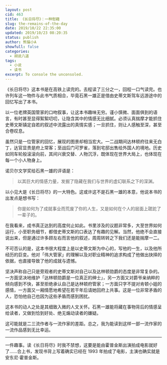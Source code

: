 ```yaml
---
layout: post
cid: 463
title: 《长日将尽》：一种慰藉
slug: the-remains-of-the-day
date: 2019/10/22 22:35:00
updated: 2019/10/23 08:20:35
status: publish
author: 熊猫小A
showfull: false
categories: 
  - 胡说八道
tags: 
  - 小说
  - 读书
excerpt: To console the unconsoled.
---
```



《长日将尽》这本书是在高铁上读完的。去程读了三分之一，回程一口气读完。也许列车这一物件与此书气质相合，毕竟石黑一雄正是借由史蒂文斯驾车远游途中的回忆写出了本书。

以一位老牌英国管家的口吻叙事，让这本书趣味无穷。谨小慎微、面面俱到的语言，有时甚至显得絮絮叨叨，让隐含其中的情感无比细腻。必须认真揣摩才能抓住史蒂文斯镇定自若的叙述中流露出的真情实感；一旦抓住，则让人感触至深，甚至合卷叹息。

虽然只是一位管家的回忆，展现的图景却相当宏大。一二战期间达林顿府往来无白丁，达官显贵是府上常客；至战后门可罗雀，落到宅邸出售给外国人的境地。历史如同车轮般滚滚向前，其间兴衰交替、人物沉浮，既体现在世界大局上，也体现在每一个小人物身上。

诺贝尔文学奖给石黑一雄的评语是：

> 以其巨大的情感力量，发掘了隐藏在我们与世界的虚幻联系之下的深渊。

以小见大是《长日将尽》的一大特色。这或许这不是石黑一雄的本意，他说本书的出发点是想书写：

> 你是如何为了成就事业而荒废了你的人生，又是如何在个人的层面上蹉跎了一辈子的。

在我看来，成书真正达到的高度何止如此。书里涉及的议题非常多，大至世界如何运行，小至职务细节，都借史蒂文斯的口表达了有趣的见解。当然，他绝不会直接说出来，但是通过许多顾左右而言他的叙述，周周转转之下我们还是能揣摩一二。

不可否认的是，这本书很大程度上是以史蒂文斯为中心的，写他的一生，以及他所经历的巨变。他对「伟大管家」的理解以及对职业精神的追求构成了他做出抉择的依据，也直接导致了他的成就与遗憾。

坚决声称自己只是旁观者的史蒂文斯对自己以及达林顿勋爵的态度是非常复杂的。一方面坚决地维护「达林顿勋爵是一位真正的绅士」，另一方面又对爵爷亲纳粹的倾向感到不快，甚至拒绝承认自己是达林顿府管家；一方面只字不提对肯顿小姐的感情，一方面又一厢情愿地希望在若干年后请她回府上共事。这是一位非常矛盾的人，恐怕他自己也因为这些矛盾而感到困扰。

这本书的动人之处是其细致入微的人文关怀。石黑一雄能将藏在事物背后的情感呈给读者，又做到恰到好处、绝无煽动读者的嫌疑。

这可能就是二三流作者与一流作家的差距。总之，我为能读到这样一部一流作家的一流作品感到无比幸运。

---

一件趣事。读《长日将尽》时我不禁想，这要是能由霍普金斯出演拍成电影就好了……合上书，发现书背上写着确实已经在 1993 年拍成了电影，主演也确实就是安东尼·霍普金斯。 ​